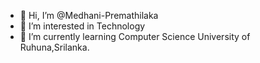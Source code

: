 - 👋 Hi, I’m @Medhani-Premathilaka
- 👀 I’m interested in Technology
- 🌱 I’m currently learning Computer Science University of Ruhuna,Srilanka.



<!---
Medhani-Premathilaka/Medhani-Premathilaka is a ✨ special ✨ repository because its `README.md` (this file) appears on your GitHub profile.
You can click the Preview link to take a look at your changes.
--->
